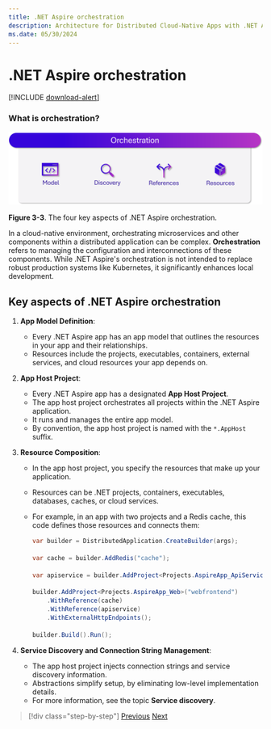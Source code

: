 ```yaml
---
title: .NET Aspire orchestration
description: Architecture for Distributed Cloud-Native Apps with .NET Aspire & Containers | .NET Aspire orchestration
ms.date: 05/30/2024
---
```


# .NET Aspire orchestration

[!INCLUDE [download-alert](../includes/download-alert.md)]

### What is orchestration?

![A diagram with the four ideas behind orchestration. App model, discovery, references, and resources.](media/orchestration.png)

**Figure 3-3**. The four key aspects of .NET Aspire orchestration.

In a cloud-native environment, orchestrating microservices and other components within a distributed application can be complex. **Orchestration** refers to managing the configuration and interconnections of these components. While .NET Aspire's orchestration is not intended to replace robust production systems like Kubernetes, it significantly enhances local development.

## Key aspects of .NET Aspire orchestration

1. **App Model Definition**:
   - Every .NET Aspire app has an app model that outlines the resources in your app and their relationships.
   - Resources include the projects, executables, containers, external services, and cloud resources your app depends on.

1. **App Host Project**:
   - Every .NET Aspire app has a designated **App Host Project**.
   - The app host project orchestrates all projects within the .NET Aspire application.
   - It runs and manages the entire app model.
   - By convention, the app host project is named with the `*.AppHost` suffix.

1. **Resource Composition**:
   - In the app host project, you specify the resources that make up your application.
   - Resources can be .NET projects, containers, executables, databases, caches, or cloud services.
   - For example, in an app with two projects and a Redis cache, this code defines those resources and connects them:

     ```csharp
     var builder = DistributedApplication.CreateBuilder(args);

     var cache = builder.AddRedis("cache");

     var apiservice = builder.AddProject<Projects.AspireApp_ApiService>("apiservice");

     builder.AddProject<Projects.AspireApp_Web>("webfrontend")
         .WithReference(cache)
         .WithReference(apiservice)
         .WithExternalHttpEndpoints();

     builder.Build().Run();
     ```

1. **Service Discovery and Connection String Management**:
   - The app host project injects connection strings and service discovery information.
   - Abstractions simplify setup, by eliminating low-level implementation details.
   - For more information, see the topic **Service discovery**.

>[!div class="step-by-step"]
>[Previous](dotnet-aspire-overview.md)
>[Next](service-discovery.md)
